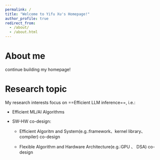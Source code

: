 ```yaml
---
permalink: /
title: "Welcome to Yifu Xu's Homepage!"
author_profile: true
redirect_from: 
  - /about/
  - /about.html
---
```


# About me

continue building my homepage!



# Research topic

My research interests focus on ==Efficient  LLM  inference==, i.e.: 

- Efficient ML/AI Algorithms

- SW-HW co-design:

	- Efficient Algoritm and System(e.g.:framework、kernel library、compiler) co-design

	-  Flexible Algorithm and Hardware Architecture(e.g.:GPU 、 DSA) co-design

	
